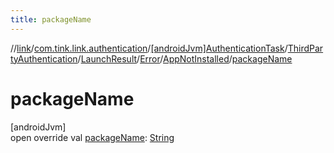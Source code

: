 ```yaml
---
title: packageName
---
```

//[link](../../../../../../../index.html)/[com.tink.link.authentication](../../../../../index.html)/[[androidJvm]AuthenticationTask](../../../../index.html)/[ThirdPartyAuthentication](../../../index.html)/[LaunchResult](../../index.html)/[Error](../index.html)/[AppNotInstalled](index.html)/[packageName](package-name.html)



# packageName



[androidJvm]\
open override val [packageName](package-name.html): [String](https://kotlinlang.org/api/latest/jvm/stdlib/kotlin/-string/index.html)




